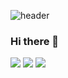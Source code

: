 
![header](https://capsule-render.vercel.app/api?&text=SoExciting&animation=fadeIn&type=waving&color=auto&height=244&section=header&fontSize=70)
### Hi there 👋
<img src="https://img.shields.io/badge/Unity-009473?style=for-the-badge&logo=Unity&logoColor=White"/>
<img src="https://img.shields.io/badge/C++-00599C?style=for-the-badge&logo=cplusplus&logoColor=white"/>
<img src="https://img.shields.io/badge/JavaScript-#F7DF1E?style=for-the-badge&logo=JavaScript&logoColor=white"/>

